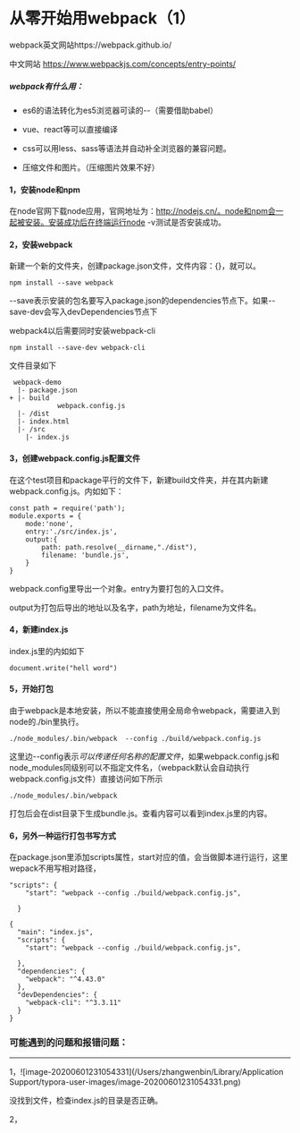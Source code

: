 # 从零开始用webpack（1）

webpack英文网站https://webpack.github.io/

中文网站 https://www.webpackjs.com/concepts/entry-points/

##### webpack有什么用：

- es6的语法转化为es5浏览器可读的--（需要借助babel）

- vue、react等可以直接编译

- css可以用less、sass等语法并自动补全浏览器的兼容问题。

- 压缩文件和图片。（压缩图片效果不好）

  

#### 1，安装node和npm

在node官网下载node应用，官网地址为：http://nodejs.cn/。node和npm会一起被安装。安装成功后在终端运行node -v测试是否安装成功。

#### 2，安装webpack

新建一个新的文件夹，创建package.json文件，文件内容：{}，就可以。

```
npm install --save webpack 
```

--save表示安装的包名要写入package.json的dependencies节点下。如果--save-dev会写入devDependencies节点下

webpack4以后需要同时安装webpack-cli

```
npm install --save-dev webpack-cli
```



文件目录如下

```
 webpack-demo
  |- package.json
+ |- build
			webpack.config.js
  |- /dist
  |- index.html
  |- /src
    |- index.js
```



#### 3，创建webpack.config.js配置文件   

在这个test项目和package平行的文件下，新建build文件夹，并在其内新建webpack.config.js。内如如下：

```
const path = require('path');
module.exports = {
    mode:'none',
    entry:'./src/index.js',
    output:{
        path: path.resolve(__dirname,"./dist"),
        filename: 'bundle.js',
    }
}
```

webpack.config里导出一个对象。entry为要打包的入口文件。

output为打包后导出的地址以及名字，path为地址，filename为文件名。

#### 4，新建index.js 

index.js里的内如如下

```
document.write("hell word")
```

#### 5，开始打包

由于webpack是本地安装，所以不能直接使用全局命令webpack，需要进入到node的./bin里执行。

```
./node_modules/.bin/webpack  --config ./build/webpack.config.js
```

这里边--config表示*可以传递任何名称的配置文件*，如果webpack.config.js和node_modules同级别可以不指定文件名，（webpack默认会自动执行webpack.config.js文件）直接访问如下所示

```
./node_modules/.bin/webpack 
```

打包后会在dist目录下生成bundle.js。查看内容可以看到index.js里的内容。

#### 6，另外一种运行打包书写方式

在package.json里添加scripts属性，start对应的值，会当做脚本进行运行，这里wepack不用写相对路径，



```
"scripts": {
    "start": "webpack --config ./build/webpack.config.js",
    
  }
```



```
{
  "main": "index.js",
  "scripts": {
    "start": "webpack --config ./build/webpack.config.js",
    
  },
  "dependencies": {
    "webpack": "^4.43.0"
  },
  "devDependencies": {
    "webpack-cli": "^3.3.11"
  }
}
```



### 可能遇到的问题和报错问题：

------

1，![image-20200601231054331](/Users/zhangwenbin/Library/Application Support/typora-user-images/image-20200601231054331.png)

没找到文件，检查index.js的目录是否正确。

2，




